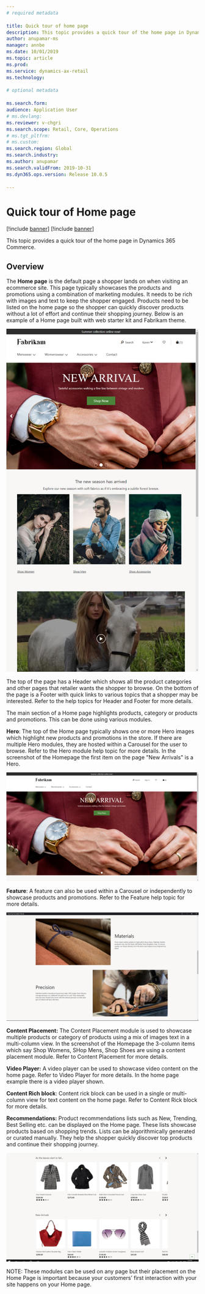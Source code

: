 ```yaml
---
# required metadata

title: Quick tour of home page
description: This topic provides a quick tour of the home page in Dynamics 365 Commerce.
author: anupamar-ms
manager: annbe
ms.date: 10/01/2019
ms.topic: article
ms.prod: 
ms.service: dynamics-ax-retail
ms.technology: 

# optional metadata

ms.search.form:  
audience: Application User
# ms.devlang: 
ms.reviewer: v-chgri
ms.search.scope: Retail, Core, Operations
# ms.tgt_pltfrm: 
# ms.custom: 
ms.search.region: Global
ms.search.industry: 
ms.author: anupamar
ms.search.validFrom: 2019-10-31
ms.dyn365.ops.version: Release 10.0.5

---
```


# Quick tour of Home page

[!include [banner](../includes/preview-banner.md)]
[!include [banner](../includes/banner.md)]

This topic provides a quick tour of the home page in Dynamics 365 Commerce.

## Overview

The **Home page** is the default page a shopper lands on when visiting an ecommerce site. This page typically showcases the products and promotions using a combination of marketing modules. It needs to be rich with images and text to keep the shopper engaged. Products need to be listed on the home page so the shopper can quickly discover products without a lot of effort and continue their shopping journey.  Below is an example of a Home page built with web starter kit and Fabrikam theme.

![Home page](./media/Homepage2.png)

The top of the page has a Header which shows all the product categories and other pages that retailer wants the shopper to browse. On the bottom of the page is a Footer with quick links to various topics that a shopper may be interested. Refer to the help topics for Header and Footer for more details.

The main section of a Home page highlights products, category or products and promotions. This can be done using various modules.

**Hero**: The top of the Home page typically shows one or more Hero images which highlight new products and promotions in the store. If there are multiple Hero modules, they are hosted within a Carousel for the user to browse. Refer to the Hero module help topic for more details. In the screenshot of the Homepage the first item on the page "New Arrivals" is a Hero.

![Hero](./media/Hero.png)

**Feature**: A feature can also be used within a Carousel or independently to showcase products and promotions. Refer to the Feature help topic for more details.

![Feature](./media/Feature.png)

**Content Placement:** The Content Placement module is used to showcase multiple products or category of products using a mix of images text in a multi-column view. In the screenshot of the Homepage the 3-column items which say Shop Womens, SHop Mens, Shop Shoes are using a content placement module.  Refer to Content Placement for more details.

**Video Player:** A video player can be used to showcase video content on the home page. Refer to Video Player for more details. In the home page example there is a video player shown.

**Content Rich block**: Content rick block can be used in a single or multi-column view for text content on the home page. Refer to Content Rick block for more details.

**Recommendations:** Product recommendations lists such as New, Trending, Best Selling etc. can be displayed on the Home page. These lists showcase products based on shopping trends. Lists can be algorithmically generated or curated manually. They help the shopper quickly discover top products and continue their shopping journey.

![Recommendations](./media/Recommendations.png)

NOTE: These modules can be used on any page but their placement on the Home Page is important because your customers’ first interaction with your site happens on your Home page.
